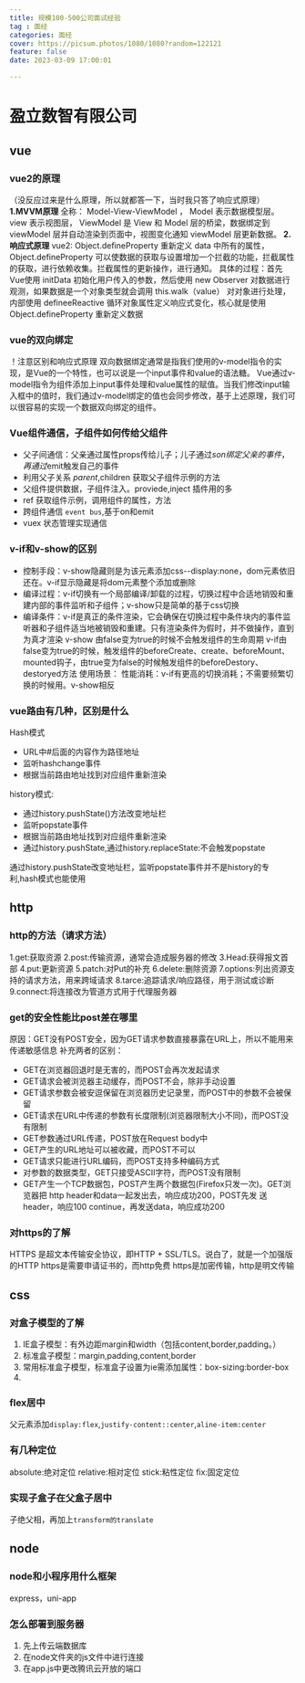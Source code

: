 ```yaml
---
title: 规模100-500公司面试经验
tag : 面经
categories: 面经
cover: https://picsum.photos/1080/1080?random=122121
feature: false
date: 2023-03-09 17:00:01

---
```

# 盈立数智有限公司
## vue
### vue2的原理
（没反应过来是什么原理，所以就都答一下，当时我只答了响应式原理）
**1.MVVM原理**
全称： Model-View-ViewModel ， Model 表示数据模型层。 view 表示视图层， ViewModel 是 View 和 Model 层的桥梁，数据绑定到 viewModel 层并自动渲染到页面中，视图变化通知 viewModel 层更新数据。
**2.响应式原理**
vue2: Object.defineProperty 重新定义 data 中所有的属性， Object.defineProperty 可以使数据的获取与设置增加一个拦截的功能，拦截属性的获取，进行依赖收集。拦截属性的更新操作，进行通知。
具体的过程：首先Vue使用 initData 初始化用户传入的参数，然后使用  new Observer 对数据进行观测，如果数据是一个对象类型就会调用 this.walk（value） 对对象进行处理，内部使用  defineeReactive  循环对象属性定义响应式变化，核心就是使用 Object.defineProperty 重新定义数据

### vue的双向绑定
！注意区别和响应式原理
双向数据绑定通常是指我们使用的v-model指令的实现，是Vue的一个特性，也可以说是一个input事件和value的语法糖。 Vue通过v-model指令为组件添加上input事件处理和value属性的赋值。当我们修改input输入框中的值时，我们通过v-model绑定的值也会同步修改，基于上述原理，我们可以很容易的实现一个数据双向绑定的组件。
### Vue组件通信，子组件如何传给父组件
- 父子间通信：父亲通过属性props传给儿子；儿子通过$son 绑定父亲的事件，再通过$emit触发自己的事件
- 利用父子关系 $parent,$children 获取父子组件示例的方法
- 父组件提供数据，子组件注入。proviede,inject 插件用的多
- ref 获取组件示例，调用组件的属性，方法
- 跨组件通信 `event bus`,基于on和emit
- vuex 状态管理实现通信

### v-if和v-show的区别
- 控制手段：v-show隐藏则是为该元素添加css--display:none，dom元素依旧还在。v-if显示隐藏是将dom元素整个添加或删除
- 编译过程：v-if切换有一个局部编译/卸载的过程，切换过程中合适地销毁和重建内部的事件监听和子组件；v-show只是简单的基于css切换
- 编译条件：v-if是真正的条件渲染，它会确保在切换过程中条件块内的事件监听器和子组件适当地被销毁和重建。只有渲染条件为假时，并不做操作，直到为真才渲染
v-show 由false变为true的时候不会触发组件的生命周期
v-if由false变为true的时候，触发组件的beforeCreate、create、beforeMount、mounted钩子，由true变为false的时候触发组件的beforeDestory、destoryed方法
使用场景：
性能消耗：v-if有更高的切换消耗；不需要频繁切换的时候用。v-show相反

### vue路由有几种，区别是什么
Hash模式
- URL中#后面的内容作为路径地址
- 监听hashchange事件
- 根据当前路由地址找到对应组件重新渲染

history模式:
- 通过history.pushState()方法改变地址栏
- 监听popstate事件
- 根据当前路由地址找到对应组件重新渲染
- 通过history.pushState,通过history.replaceState:不会触发popstate

通过history.pushState改变地址栏，监听popstate事件并不是history的专利,hash模式也能使用

## http
### http的方法（请求方法）
1.get:获取资源
2.post:传输资源，通常会造成服务器的修改
3.Head:获得报文首部
4.put:更新资源
5.patch:对Put的补充
6.delete:删除资源
7.options:列出资源支持的请求方法，用来跨域请求
8.tarce:追踪请求/响应路径，用于测试或诊断
9.connect:将连接改为管道方式用于代理服务器
### get的安全性能比post差在哪里
原因：GET没有POST安全，因为GET请求参数直接暴露在URL上，所以不能用来传递敏感信息
补充两者的区别：
- GET在浏览器回退时是无害的，而POST会再次发起请求
- GET请求会被浏览器主动缓存，而POST不会，除非手动设置
- GET请求参数会被安逗保留在浏览器历史记录里，而POST中的参数不会被保留
- GET请求在URL中传递的参数有长度限制(浏览器限制大小不同)，而POST没有限制
- GET参数通过URL传递，POST放在Request body中
- GET产生的URL地址可以被收藏，而POST不可以
- GET请求只能进行URL编码，而POST支持多种编码方式
- 对参数的数据类型，GET只接受ASCII字符，而POST没有限制
- GET产生一个TCP数据包，POST产生两个数据包(Firefox只发一次)。GET浏览器把 http header和data一起发出去，响应成功200，POST先发 送header，响应100 continue，再发送data，响应成功200
### 对https的了解
HTTPS 是超文本传输安全协议，即HTTP + SSL/TLS。说白了，就是一个加强版的HTTP
https是需要申请证书的，而http免费
https是加密传输，http是明文传输
## css
### 对盒子模型的了解
1. IE盒子模型：有外边距margin和width（包括content,border,padding。）
2. 标准盒子模型：margin,padding,content,border
3. 常用标准盒子模型，标准盒子设置为ie需添加属性：box-sizing:border-box
4. 
### flex居中
父元素添加`display:flex`,`justify-content::center`,`aline-item:center`

### 有几种定位
absolute:绝对定位
relative:相对定位
stick:粘性定位
fix:固定定位

### 实现子盒子在父盒子居中
子绝父相，再加上`transform的translate`

## node
### node和小程序用什么框架
express，uni-app

### 怎么部署到服务器
1. 先上传云端数据库
2. 在node文件夹的js文件中进行连接
3. 在app.js中更改腾讯云开放的端口